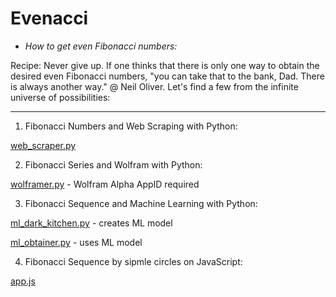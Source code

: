 # Evenacci

* _How to get even Fibonacci numbers:_

Recipe: Never give up. If one thinks that there is only one way to obtain the desired even Fibonacci numbers, "you can take that to the bank, Dad. There is always another way." @ Neil Oliver. Let's find a few from the infinite universe of possibilities:</ins>


---


1. Fibonacci Numbers and Web Scraping with Python:</ins>

[web_scraper.py](https://github.com/v1k1nghawk/evenacci/blob/master/web_scraper.py)</ins>

2. Fibonacci Series and Wolfram with Python:</ins>

[wolframer.py](https://github.com/v1k1nghawk/evenacci/blob/master/wolframer.py) - Wolfram Alpha AppID required</ins>

3. Fibonacci Sequence and Machine Learning with Python:</ins>

[ml_dark_kitchen.py](https://github.com/v1k1nghawk/evenacci/blob/master/ml_dark_kitchen.py) - creates ML model</ins>

[ml_obtainer.py](https://github.com/v1k1nghawk/evenacci/blob/master/ml_obtainer.py) - uses ML model</ins>

4. Fibonacci Sequence by sipmle circles on JavaScript:</ins>

[app.js](https://github.com/v1k1nghawk/evenacci/blob/master/app.js)</ins>

